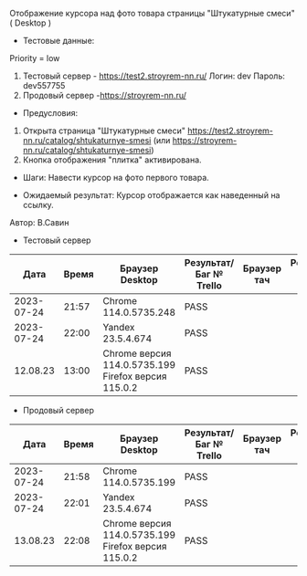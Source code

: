 Отображение курсора над фото товара страницы "Штукатурные смеси"( Desktop )

* Тестовые данные: 

Priority = low

1. Тестовый сервер - https://test2.stroyrem-nn.ru/
Логин: dev
Пароль: dev557755
2. Продовый сервер -https://stroyrem-nn.ru/

* Предусловия:
1. Открыта страница "Штукатурные смеси" https://test2.stroyrem-nn.ru/catalog/shtukaturnye-smesi (или https://stroyrem-nn.ru/catalog/shtukaturnye-smesi)
2. Кнопка отображения "плитка" активирована.

* Шаги:
Навести курсор на фото первого товара.

* Ожидаемый результат:
Курсор отображается как наведенный на ссылку.

Автор: В.Савин


* Тестовый сервер 

| Дата | Время | Браузер Desktop| Результат/Баг № Trello| Браузер тач| Результат/Баг № Trello| Дата релиза |Имя |
| --- | --- | --- | --- | --- | --- | --- | --- | 
|2023-07-24 | 21:57 | Chrome 114.0.5735.248 | PASS | |  | 04.07.23 | Наталья К. | 
|2023-07-24 | 22:00 | Yandex 23.5.4.674 | PASS |  |  | 04.07.23 | Наталья К. |
 12.08.23 | 13:00 | Chrome версия 114.0.5735.199 Firefox версия 115.0.2 | PASS | | | 16.06.23 | Надежда |  


* Продовый сервер

| Дата | Время | Браузер Desktop| Результат/Баг № Trello| Браузер тач| Результат/Баг № Trello| Дата релиза |Имя |
| --- | --- | --- | --- | --- | --- | --- | --- | 
| 2023-07-24 | 21:58 | Chrome 114.0.5735.199 | PASS | |  | 04.07.23 | Наталья К. | 
| 2023-07-24 | 22:01 | Yandex 23.5.4.674 | PASS |  |  | 04.07.23 | Наталья К. |
 13.08.23 | 22:08 | Chrome версия 114.0.5735.199 Firefox версия 115.0.2 | PASS | | | 13.08.23| Надежда |  